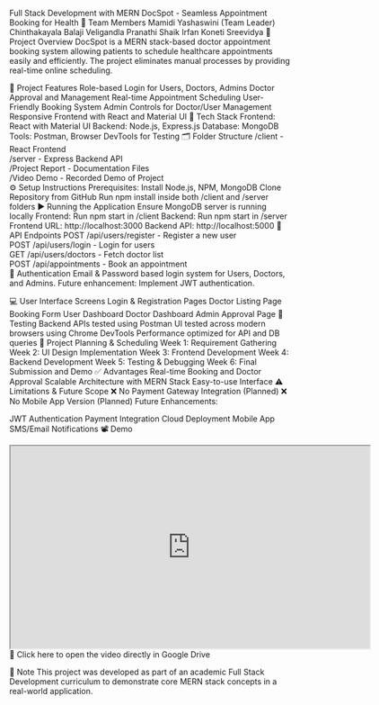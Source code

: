 Full Stack Development with MERN
DocSpot - Seamless Appointment Booking for Health
👥 Team Members
Mamidi Yashaswini (Team Leader)
Chinthakayala Balaji
Veligandla Pranathi
Shaik Irfan
Koneti Sreevidya
📌 Project Overview
DocSpot is a MERN stack-based doctor appointment booking system allowing patients to schedule healthcare appointments easily and efficiently. The project eliminates manual processes by providing real-time online scheduling.

🚀 Project Features
Role-based Login for Users, Doctors, Admins
Doctor Approval and Management
Real-time Appointment Scheduling
User-Friendly Booking System
Admin Controls for Doctor/User Management
Responsive Frontend with React and Material UI
🧰 Tech Stack
Frontend: React with Material UI
Backend: Node.js, Express.js
Database: MongoDB
Tools: Postman, Browser DevTools for Testing
🗂 Folder Structure
/client        - React Frontend  
/server        - Express Backend API  
/Project Report - Documentation Files  
/Video Demo     - Recorded Demo of Project  
⚙️ Setup Instructions
Prerequisites: Install Node.js, NPM, MongoDB
Clone Repository from GitHub
Run npm install inside both /client and /server folders
▶️ Running the Application
Ensure MongoDB server is running locally
Frontend: Run npm start in /client
Backend: Run npm start in /server
Frontend URL: http://localhost:3000
Backend API: http://localhost:5000
📡 API Endpoints
POST /api/users/register     - Register a new user  
POST /api/users/login        - Login for users  
GET /api/users/doctors       - Fetch doctor list  
POST /api/appointments       - Book an appointment  
🔐 Authentication
Email & Password based login system for Users, Doctors, and Admins.
Future enhancement: Implement JWT authentication.

💻 User Interface Screens
Login & Registration Pages
Doctor Listing Page
Booking Form
User Dashboard
Doctor Dashboard
Admin Approval Page
🧪 Testing
Backend APIs tested using Postman
UI tested across modern browsers using Chrome DevTools
Performance optimized for API and DB queries
📅 Project Planning & Scheduling
Week 1: Requirement Gathering
Week 2: UI Design Implementation
Week 3: Frontend Development
Week 4: Backend Development
Week 5: Testing & Debugging
Week 6: Final Submission and Demo
✅ Advantages
Real-time Booking and Doctor Approval
Scalable Architecture with MERN Stack
Easy-to-use Interface
⚠️ Limitations & Future Scope
❌ No Payment Gateway Integration (Planned)
❌ No Mobile App Version (Planned)
Future Enhancements:

JWT Authentication
Payment Integration
Cloud Deployment
Mobile App
SMS/Email Notifications
📽️ Demo
<iframe src="https://drive.google.com/file/d/180JDaDJP01nu-xU6wG6LZwWE9oScPUpy/preview" width="640" height="360" allow="autoplay"></iframe>
🔗 Click here to open the video directly in Google Drive

📝 Note
This project was developed as part of an academic Full Stack Development curriculum to demonstrate core MERN stack concepts in a real-world application.
